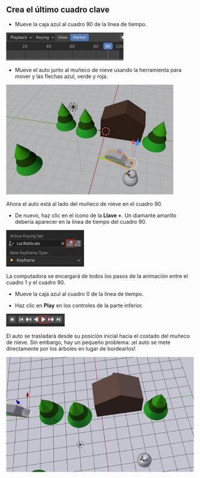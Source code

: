 ## Crea el último cuadro clave

+ Mueve la caja azul al cuadro 90 de la línea de tiempo.

![Frame 90 set on timeline within Marker settings](images/blender-frame-90.png)

+ Mueve el auto junto al muñeco de nieve usando la herramienta para mover y las flechas azul, verde y roja.

![Objects within an animation inckuding, trees, a house,and a car next to a snowman](images/blender-car-nexto-snowman.png)

Ahora el auto está al lado del muñeco de nieve en el cuadro 90.

+ De nuevo, haz clic en el icono de la **Llave +**. Un diamante amarillo debería aparecer en la línea de tiempo del cuadro 90.

![Small key icon on LocRotScale menu option](images/blender-key-plus.png)

La computadora se encargará de todos los pasos de la animación entre el cuadro 1 y el cuadro 90.

+ Mueve la caja azul al cuadro 0 de la línea de tiempo.

+ Haz clic en **Play** en los controles de la parte inferior.

![Press play button highlighted in a row of button controls](images/blender-play.png)

El auto se trasladará desde su posición inicial hacia el costado del muñeco de nieve. Sin embargo, hay un pequeño problema: ¡el auto se mete directamente por los árboles en lugar de bordearlos!

![Animation showing a car driving through trees](images/drive-through-trees.gif)